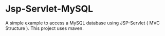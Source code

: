 # Jsp-Servlet-MySQL
A simple example to access a MySQL database using JSP-Servlet ( MVC Structure ). This project uses maven.
